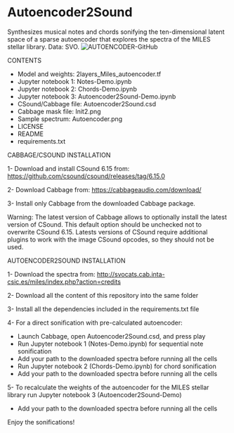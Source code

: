 # Autoencoder2Sound
Synthesizes musical notes and chords sonifying the ten-dimensional latent space of a sparse autoencoder that explores the spectra of the MILES stellar library. Data: SVO.
![AUTOENCODER-GitHub](https://github.com/AuditoryVO/Autoencoder2Sound/assets/144262864/1a4e93fb-368e-4b1a-8a0a-a2ba116a8ef2)

CONTENTS

- Model and weights: 2layers_Miles_autoencoder.tf
- Jupyter notebook 1: Notes-Demo.ipynb
- Jupyter notebook 2: Chords-Demo.ipynb
- Jupyter notebook 3: Autoencoder2Sound-Demo.ipynb
- CSound/Cabbage file: Autoencoder2Sound.csd
- Cabbage mask file: Init2.png
- Sample spectrum: Autoencoder.png
- LICENSE
- README
- requirements.txt

CABBAGE/CSOUND INSTALLATION

1- Download and install CSound 6.15 from: https://github.com/csound/csound/releases/tag/6.15.0

2- Download Cabbage from: https://cabbageaudio.com/download/ 

3- Install only Cabbage from the downloaded Cabbage package.

   Warning: The latest version of Cabbage allows to optionally install the latest version of CSound. This default option should be unchecked not to overwrite CSound 6.15.
   Latests versions of CSound require additional plugins to work with the image CSound opcodes, so they should not be used.


AUTOENCODER2SOUND INSTALLATION

1- Download the spectra from: http://svocats.cab.inta-csic.es/miles/index.php?action=credits

2- Download all the content of this repository into the same folder

3- Install all the dependencies included in the requirements.txt file

4- For a direct sonification with pre-calculated autoencoder:
   - Launch Cabbage, open Autoencoder2Sound.csd, and press play
   - Run Jupyter notebook 1 (Notes-Demo.ipynb) for sequential note sonification
   - Add your path to the downloaded spectra before running all the cells
   - Run Jupyter notebook 2 (Chords-Demo.ipynb) for chord sonification
   - Add your path to the downloaded spectra before running all the cells


5- To recalculate the weights of the autoencoder for the MILES stellar library run Jupyter notebook 3 (Autoencoder2Sound-Demo)
   - Add your path to the downloaded spectra before running all the cells

Enjoy the sonifications!



